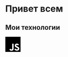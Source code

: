 <html lang="rus">
<head>
    <meta charset="UTF-8">
    <meta name="viewport" content="width=device-width, initial-scale=1.0">
    <title>GitHub Profile Header</title>
    <link rel="stylesheet" href="styles.css">
</head>
<body>

<div class="header">
    <h1>Привет всем</h1>
    <div class="languages">
            <h2><i class="fas fa-code"></i> Мои технологии</h2>
            <img src="https://raw.githubusercontent.com/boktop235/boktop235/main/images/javascript.svg" alt="JavaScript">  
    <div>
</body>
</html>


